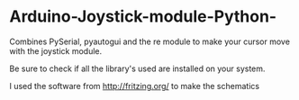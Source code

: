 # Arduino-Joystick-module-Python-
Combines PySerial, pyautogui and the re module to make your cursor move with the joystick module.

Be sure to check if all the library's used are installed on your system.

I used the software from http://fritzing.org/ to make the schematics




